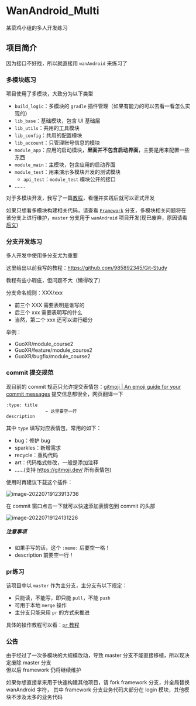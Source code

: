# WanAndroid_Multi

某菜鸡小组的多人开发练习

## 项目简介

因为接口不好找，所以就直接用 `wanAndroid` 来练习了

### 多模块练习

项目使用了多模块，大致分为以下类型

- `build_logic`：多模块的 `gradle` 插件管理（如果有能力的可以去看一看怎么实现的）
- `lib_base`：基础模块，包含 UI 基础层
- `lib_utils`：共用的工具模块
- `lib_config`：共用的配置模块
- `lib_account`：只管理账号信息的模块
- `module_app`：应用的启动模块，**里面并不包含启动界面**，主要是用来配置一些东西
- `module_main`：主模块，包含应用的启动界面
- `module_test`：用来演示多模块开发的测试模块
  - `api_test`：`module_test` 模块公开的接口
- .......

对于多模块开发，我写了一篇[教程](md/多模块指南.md)，看懂并实践后就可以正式开发

如果只想看多模块构建相关代码，请查看 [`Framework`](https://github.com/VegetableChicken-Group/WanAndroid_Multi/tree/framework) 
分支，多模块相关问题将在该分支上进行维护，`master` 分支用于 `wanAndroid` 项目开发(现已废弃，原因请看 [后文](#公告))



### 分支开发练习

多人开发中使用多分支尤为重要

这里给出以前我写的教程：https://github.com/985892345/Git-Study

教程有些小瑕疵，但问题不大（懒得改了）

分支命名规则：XXX/xxx

- 前三个 XXX 需要表明是谁写的
- 后三个 xxx 需要表明写的什么
- 当然，第二个 xxx 还可以进行细分

举例：

- GuoXR/module_course2
- GuoXR/feature/module_course2
- GuoXR/bugfix/module_course2



### commit 提交规范

现目前的 commit 规范只允许提交表情包：[gitmoji | An emoji guide for your commit messages](https://gitmoji.dev/) 提交信息都很全，网页翻译一下
```
:type: title
               ← 这里要空一行
description
```

其中 `type` 填写对应表情包，常用的如下：

- bug：修护 bug
- sparkles：新增需求
- recycle：重构代码
- art：代码格式修改，一般是添加注释
- ......(支持 https://gitmoji.dev/ 所有表情包)

使用时再建议下载这个插件：

![image-20220719123913736](https://img-1307243988.cos.ap-chengdu.myqcloud.com/typora-after-22-7-19/image-20220719123913736.png)

在 commit 窗口点击一下就可以快速添加表情包到 commit 的头部

![image-20220719124131226](https://img-1307243988.cos.ap-chengdu.myqcloud.com/typora-after-22-7-19/image-20220719124131226.png)

##### 注意事项

- 如果手写的话，这个 `:memo:` 后要空一格！
- description 前要空一行！



### pr练习
该项目中以 `master` 作为主分支，主分支有以下规定：

- 只能读，不能写，即只能 `pull`，不能 `push`	
- 可用于本地 `merge` 操作
- 主分支只能采用 `pr` 的方式来推进

具体的操作教程可以看：[`pr` 教程](md/pr教程.md)

### 公告
由于经过了一次多模块的大规模改动，导致 master 分支不能直接移植，所以现决定废除 master 分支  
但以后 framework 仍将继续维护

如果你想直接拿来用于快速构建其他项目，请 fork framework 分支，并全局替换 wanAndroid 字符，
其中 framework 分支业务代码大部分在 login 模块，其他模块不涉及太多的业务代码